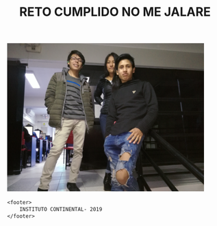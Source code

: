 
<html>
<head>
	<meta charset="utf-8" />
	<meta name = "viewport" content = "width = device-width, initial-scale = 1">
	<title>6to ciclo computación instituto continental 2019</title>
	<link rel="stylesheet" href="style.css"/>
</head>
<body>
	<header>
		<h1>RETO CUMPLIDO NO ME JALARE</h1>
	</header>
	<section>
		<article>
			<img src="imagen.jpg" alt="" width="460" height="345">
		</article>
	</section>

	<footer>
		INSTITUTO CONTINENTAL- 2019
	</footer>

</body>
</html>
